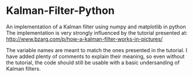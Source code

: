 # Kalman-Filter-Python
An implementation of a Kalman filter using numpy and matplotlib in python
The implementation is very strongly influenced by the tutorial presented at: http://www.bzarg.com/p/how-a-kalman-filter-works-in-pictures/

The variable names are meant to match the ones presented in the tutorial. I have added plenty of comments to explain their meaning, so even without the tutorial, the code should still be usable with a basic undersanding of Kalman filters.
